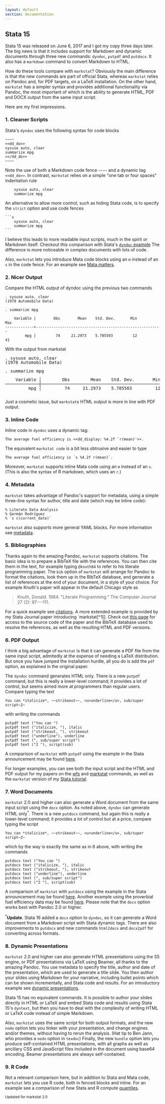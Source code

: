 ```yaml
---
layout: default
section: documentation
---
```


<style>
pre.stata {font-size:14px; line-height:14px;}
</style>

Stata 15
--------

Stata 15 was released on June 6, 2017 and I got my copy three days
later. The big news is that it includes support for Markdown and dynamic
documents through three new commands: `dyndoc`, `putpdf` and `putdocx`.
It also has a `markdown` command to convert Markdown to HTML.

How do these tools compare with `markstat`? Obviously the main
difference is that the new commands are part of official Stata, whereas
`markstat` relies on Pandoc and, for PDF targets, on a LaTeX
installation. On the other hand, `markstat` has a simpler syntax and
provides additional functionality via Pandoc, the most important of
which is the ability to generate HTML, PDF and DOCX output from the 
same input script.

Here are my first impressions.

### 1. Cleaner Scripts

Stata's `dyndoc` uses the following syntax for code blocks

``````
~~~~
<<dd_do>>
sysuse auto, clear
summarize mpg
<</dd_do>>
~~~~
``````

Note the use of both a Markdown code fence `~~~~` and a dynamic tag
`<<dd_do>>`. In contrast, `markstat` relies on a simple "one tab or four
spaces" indentation rule

```
    sysuse auto, clear
    summarize mpg
```

An alternative to allow more control, such as hiding Stata code, is to
specify the `strict` option and use code fences

~~~~
```s
    sysuse auto, clear
    summarize mpg
```
~~~~

I believe this leads to more readable input scripts, much in the spirit
or Markdown itself. Checkout this comparison with Stata's [`dyndoc`
example](dyndoc) The difference is more noticeable in complex
documents with lots of code.

Also, `markstat` lets you introduce Mata code blocks using an `m`
instead of an `s` in the code fence. For an example see [Mata
matters](mataMatters).

### 2. Nicer Output

Compare the HTML output of dyndoc using the previous two commands

```
. sysuse auto, clear
(1978 Automobile Data)

. summarize mpg

    Variable |        Obs        Mean    Std. Dev.       Min        Max
-------------+---------------------------------------------------------
         mpg |         74     21.2973    5.785503         12         41
```

With the output from markstat

<pre class="stata">
. sysuse auto, clear
(1978 Automobile Data)

. summarize mpg

    Variable │        Obs        Mean    Std. Dev.       Min        Max
─────────────┼─────────────────────────────────────────────────────────
         mpg │         74     21.2973    5.785503         12         41

</pre>

Just a cosmetic issue, but `markstat`s HTML output is more in line with
PDF output.

### 3. Inline Code

Inline code in `dyndoc` uses a dynamic tag:

    The average fuel efficiency is <<dd_display: %4.2f `r(mean)'>>.

The equivalent `markstat code` is a bit less obtrusive and easier to
type

    The average fuel efficiency is `s %4.2f r(mean)`.

Moreover, `markstat` supports inline Mata code using an `m` instead of
an `s`. (This is also the syntax of R markdown, which uses an `r`.)

### 4. Metadata

`markstat` takes advantage of Pandoc's support for metadata, using a
simple three-line syntax for author, title and date (which may be inline
code):

```
% Literate Data Analysis
% Germán Rodríguez
% `s c(current_date)`
```

`markstat` also supports more general YAML blocks. For more information
see [metadata](metadata).

### 5. Bibliographies

Thanks again to the amazing Pandoc, `markstat` supports citations. The
basic idea is to prepare a BibTeX file with the references. You can then
cite them in the text, for example typing `@knuth84` to refer to his
literate programming paper. The `bib` option of `markstat` will arrange
for Pandoc to format the citations, look them up in the BibTeX database,
and generate a list of references at the end of your document, in a
style of your choice. For example Knuth's paper will appear in the
default Chicago style as

> Knuth, Donald. 1984. "Literate Programming." The Computer Journal 27
> (2): 97---111.

For a quick example see [citations](citations). A more extended
example is provided by my Stata Journal paper introducing
\`markstat\[\^1\]\]. Check out [this page](markstat) for access 
to the source code of the paper and the BibTeX database used to resolve 
the references, as well as the resulting HTML and PDF versions.

### 6. PDF Output

I think a big advantage of `markstat` is that it can generate a PDF file
from the same input script, admitedly at the expense of needing a LaTeX
distribution. But once you have jumped the installation hurdle, all you
do is add the `pdf` option, as explained in the original paper.

The `dyndoc` command generates HTML only. There is a new `putpdf`
command, but this is really a lower-level command; it provides a lot of
control, but seems aimed more at programmers than regular users. Compare
typing the text

```
You can *italicize*, ~~strikeout~~, <u>underline</u>, sub/super script~2~
```

with writing the commands

```
putpdf text ("You can ")
putpdf text ("italicize, "), italic
putpdf text ("strikeout, "), strikeout
putpdf text ("underline"), underline
putpdf text (", sub/super script")
putpdf text ("2 "), script(sub)
```

A comparison of `markstat` with `putpdf` using the example in the Stata
announcement may be found [here](putpdf).

For longer examples, you can see both the input script and the HTML and
PDF output for my papers on the [wfs](wfsx) and [markstat](markstat)
commands, as well as the `markstat` version of my [Stata
tutorial](tutorial).

### 7. Word Documents

`markstat` 2.0 and higher can also generate a Word document from the
same input script using the `docx` option. As noted above, `dyndoc` can
generate HTML only<sup>*</sup>. There is a new `putdocx` command, but again this is
really a lower-level command; it provides a lot of control but at a
price, compare typing the script

```
You can *italicize*, ~~strikeout~~, <u>underline</u>, sub/super script~2~
```

which by the way is exactly the same as in 6 above, with writing the
commands

```
putdocx text ("You can ")
putdocx text ("italicize, "), italic
putdocx text ("strikeout, "), strikeout
putdocx text ("underline"), underline
putdocx text (", sub/super script")
putdocx text ("2 "), script(sub)
```

A comparison of `markstat` with `putdocx` using the example in the Stata
announcement may be found [here](putdocx). Another example using
the proverbial fuel efficiency data may be found [here](docx). Please note
that the `docx` option works best with Pandoc 2.0 or higher.

<sup>*</sup><b>Update</b>. Stata 16 added a `docx` option to `dyndoc`,
so it can generate a Word document from a Markdown script with Stata
dynamic tags. There are also improvements to `putdocx` and new commands
`html2docx` and `docx2pdf` for converting across formats. 

### 8. Dynamic Presentations

`markstat` 2.0 and higher can also generate HTML presentations using the
S5 engine, or PDF presentations via LaTeX using Beamer, all thanks to
the amazing Pandoc. You use metadata to specify the title, author and
date of the presentation, which are used to generate a title slide. You
then author your slides using Markdown for your narrative, including
bullet points which can be shown incrementally, and Stata code and
results. For an introductory example see [dynamic
presentations](presentations.html).

Stata 15 has no equivalent commands. It is possible to author your
slides directly in HTML or LaTeX and embed Stata code and results using
Stata 15's `dyntext`, but then you have to deal with the complexity of
writing HTML or LaTeX code instead of simple Markdown.

Also, `markstat` uses the same script for both output formats, and the
new `nodo` option lets you tinker with your presentation, and change
engines and/or themes, without having to rerun the analysis. (Hat tip to
Ben Jann, who provides a `nodo` option in `texdoc`) Finally, the new
`bundle` option lets you produce self-contained HTML presentations, with
all graphs as well as ancillary CSS and JavaScript files included in the
document using base64 encoding. Beamer presentations are always
self-contained.

### 9. R Code

Not a relevant comparison here, but in addition to Stata and Mata code,
`markstat` lets you use R code, both in fenced blocks and inline. For an
example see a comparison of how Stata and R compute
[quantiles](quantiles).


<small>Updated for markstat 2.0</small>

